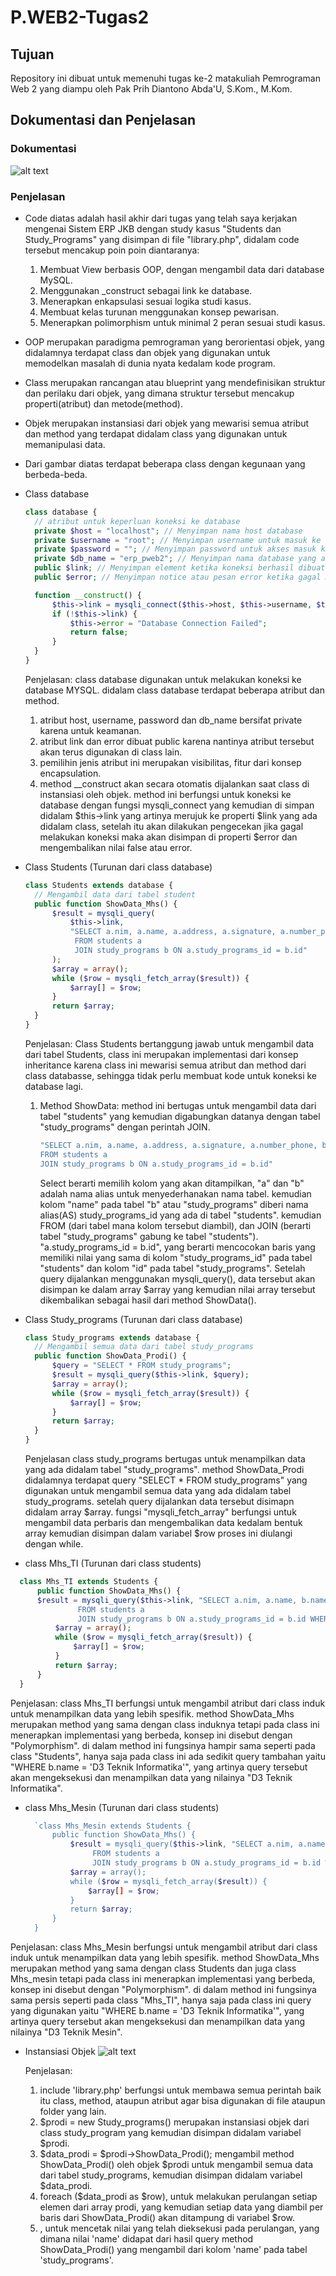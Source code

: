 # P.WEB2-Tugas2
## Tujuan
Repository ini dibuat untuk memenuhi tugas ke-2 matakuliah Pemrograman Web 2 yang diampu oleh Pak Prih Diantono Abda'U, S.Kom., M.Kom.

## Dokumentasi dan Penjelasan
### Dokumentasi
![alt text](https://github.com/ProboDwi/P.WEB2-Tugas2/blob/main/img_tugas2/code.png)
### Penjelasan
- Code diatas adalah hasil akhir dari tugas yang telah saya kerjakan mengenai Sistem ERP JKB dengan study kasus "Students dan Study_Programs" yang disimpan di file "library.php", didalam code tersebut mencakup poin poin diantaranya: 
  1. Membuat View berbasis OOP, dengan mengambil data dari database MySQL.
  2. Menggunakan _construct sebagai link ke database.
  3. Menerapkan enkapsulasi sesuai logika studi kasus.
  4. Membuat kelas turunan menggunakan konsep pewarisan.
  5. Menerapkan polimorphism untuk minimal 2 peran sesuai studi kasus.

- OOP merupakan paradigma pemrograman yang berorientasi objek, yang didalamnya terdapat class dan objek yang digunakan untuk memodelkan masalah di dunia nyata kedalam kode program.
- Class merupakan rancangan atau blueprint yang mendefinisikan struktur dan perilaku dari objek, yang dimana struktur tersebut mencakup properti(atribut) dan metode(method).
- Objek merupakan instansiasi dari objek yang mewarisi semua atribut dan method yang terdapat didalam class yang digunakan untuk memanipulasi data.
- Dari gambar diatas terdapat beberapa class dengan kegunaan yang berbeda-beda.
- Class database
  ```php
  class database {
	// atribut untuk keperluan koneksi ke database
	private $host = "localhost"; // Menyimpan nama host database
	private $username = "root"; // Menyimpan username untuk masuk ke dalam database
	private $password = ""; // Menyimpan password untuk akses masuk ke dalam database
	private $db_name = "erp_pweb2"; // Menyimpan nama database yang akan digunakan atau di panggil
	public $link; // Menyimpan element ketika koneksi berhasil dibuat
	public $error; // Menyimpan notice atau pesan error ketika gagal melakukan koneksi

	function __construct() {
		$this->link = mysqli_connect($this->host, $this->username, $this->password, $this->db_name);
		if (!$this->link) {
			$this->error = "Database Connection Failed";
			return false;
  		}
  	}
  }
  ```
  Penjelasan:
  class database digunakan untuk melakukan koneksi ke database MYSQL. didalam class database terdapat beberapa atribut dan method.
    1. atribut host, username, password dan db_name bersifat private karena untuk keamanan.
    2. atribut link dan error dibuat public karena nantinya atribut tersebut akan terus digunakan di class lain.
    3. pemilihin jenis atribut ini merupakan visibilitas, fitur dari konsep encapsulation.
    4. method __construct akan secara otomatis dijalankan saat class di instansiasi oleh objek. method ini berfungsi untuk koneksi ke database dengan fungsi mysqli_connect          yang kemudian di simpan didalam $this->link yang artinya merujuk ke properti $link yang ada didalam class, setelah itu akan dilakukan pengecekan jika gagal melakukan         koneksi maka akan disimpan di properti $error dan mengembalikan nilai false atau error.
       
- Class Students (Turunan dari class database)
  ```php
  class Students extends database {
	// Mengambil data dari tabel student
	public function ShowData_Mhs() {
		$result = mysqli_query(
			$this->link,
			"SELECT a.nim, a.name, a.address, a.signature, a.number_phone, b.name AS study_programs_id 
             FROM students a 
             JOIN study_programs b ON a.study_programs_id = b.id"
		);
		$array = array();
		while ($row = mysqli_fetch_array($result)) {
			$array[] = $row;
		}
		return $array;
  	}
  }
  ```
  Penjelasan:
  Class Students bertanggung jawab untuk mengambil data dari tabel Students, class ini merupakan implementasi dari konsep inheritance karena class ini mewarisi semua atribut   dan method dari class databasse, sehingga tidak perlu membuat kode untuk koneksi ke database lagi.
    1. Method ShowData: method ini bertugas untuk mengambil data dari tabel "students" yang kemudian digabungkan datanya dengan tabel "study_programs" dengan perintah JOIN.
       ```php
       "SELECT a.nim, a.name, a.address, a.signature, a.number_phone, b.name AS study_programs_id 
       FROM students a 
       JOIN study_programs b ON a.study_programs_id = b.id"
       ```
       Select berarti memilih kolom yang akan ditampilkan, "a" dan "b" adalah nama alias untuk menyederhanakan nama tabel. kemudian kolom "name" pada tabel "b" atau                 "study_programs" diberi nama alias(AS) study_programs_id yang ada di tabel "students". kemudian FROM (dari tabel mana kolom tersebut diambil), dan JOIN (berarti tabel        "study_programs" gabung ke tabel "students"). "a.study_programs_id = b.id", yang berarti mencocokan baris yang memiliki nilai yang sama di kolom "study_programs_id"          pada tabel "students" dan kolom "id" pada tabel "study_programs". Setelah query dijalankan menggunakan mysqli_query(), data tersebut akan disimpan ke dalam array             $array yang kemudian nilai array tersebut dikembalikan sebagai hasil  dari method ShowData().

- Class Study_programs (Turunan dari class database)
  ```php
  class Study_programs extends database {
	// Mengambil semua data dari tabel study_programs
	public function ShowData_Prodi() {
		$query = "SELECT * FROM study_programs";
		$result = mysqli_query($this->link, $query);
		$array = array();
		while ($row = mysqli_fetch_array($result)) {
			$array[] = $row;
		}
		return $array;
  	}
  }
  ```
  Penjelasan
  class study_programs bertugas untuk menampilkan data yang ada didalam tabel "study_programs". method ShowData_Prodi didalamnya terdapat query "SELECT * FROM study_programs" yang digunakan untuk mengambil semua data yang ada didalam tabel study_programs. setelah query dijalankan data tersebut disimapn didalam array $array. fungsi "mysqli_fetch_array" berfungsi untuk mengambil data perbaris dan mengembalikan data kedalam bentuk array kemudian disimpan dalam variabel $row proses ini diulangi dengan while.
  
-  class Mhs_TI (Turunan dari class students)
  ```php
	class Mhs_TI extends Students {
		public function ShowData_Mhs() {
		$result = mysqli_query($this->link, "SELECT a.nim, a.name, b.name AS study_programs_id 
	             FROM students a 
	             JOIN study_programs b ON a.study_programs_id = b.id WHERE b.name = 'D3 Teknik Informatika'");
			$array = array();
			while ($row = mysqli_fetch_array($result)) {
				$array[] = $row;
			}
			return $array;
		}
	}
```

 Penjelasan:
class Mhs_TI berfungsi untuk mengambil atribut dari class induk untuk menampilkan data yang lebih spesifik. method ShowData_Mhs merupakan method yang sama dengan class induknya tetapi pada class ini menerapkan implementasi yang berbeda, konsep ini disebut dengan "Polymorphism". di dalam method ini fungsinya hampir sama seperti pada class "Students", hanya saja pada class ini ada sedikit query tambahan yaitu "WHERE b.name = 'D3 Teknik Informatika'", yang artinya query tersebut akan mengeksekusi dan menampilkan data yang nilainya "D3 Teknik Informatika".

- class Mhs_Mesin (Turunan dari class students)
  ```php
	`class Mhs_Mesin extends Students {
		public function ShowData_Mhs() {
			$result = mysqli_query($this->link, "SELECT a.nim, a.name, b.name AS study_programs_id 
	             FROM students a 
	             JOIN study_programs b ON a.study_programs_id = b.id WHERE b.name = 'D3 Teknik Mesin'");
			$array = array();
			while ($row = mysqli_fetch_array($result)) {
				$array[] = $row;
			}
			return $array;
		}
	}
  ```

Penjelasan:
class Mhs_Mesin berfungsi untuk mengambil atribut dari class induk untuk menampilkan data yang lebih spesifik. method ShowData_Mhs merupakan method yang sama dengan class Students dan juga class Mhs_mesin tetapi pada class ini menerapkan implementasi yang berbeda, konsep ini disebut dengan "Polymorphism". di dalam method ini fungsinya sama persis seperti pada class "Mhs_TI", hanya saja pada class ini query yang digunakan yaitu "WHERE b.name = 'D3 Teknik Informatika'", yang artinya query tersebut akan mengeksekusi dan menampilkan data yang nilainya "D3 Teknik Mesin".

- Instansiasi Objek
  ![alt text](https://github.com/ProboDwi/P.WEB2-Tugas2/blob/main/img_tugas2/show.png)
  
  Penjelasan:
  1. include 'library.php' berfungsi untuk membawa semua perintah baik itu class, method, ataupun atribut agar bisa digunakan di file ataupun folder yang lain.
  2. $prodi = new Study_programs() merupakan instansiasi objek dari class study_program yang kemudian disimpan didalam variabel $prodi.
  3. $data_prodi = $prodi->ShowData_Prodi(); mengambil method ShowData_Prodi() oleh objek $prodi untuk mengambil semua data dari tabel study_programs, kemudian disimpan didalam variabel $data_prodi.
  4. foreach ($data_prodi as $row), untuk melakukan perulangan setiap elemen dari array prodi, yang kemudian setiap data yang diambil per baris dari ShowData_Prodi() akan ditampung di variabel $row.
  5. <td><?php echo $row['name']; ?></td> , untuk mencetak nilai yang telah dieksekusi pada perulangan, yang dimana nilai 'name' didapat dari hasil query method ShowData_Prodi() yang mengambil dari kolom 'name' pada tabel 'study_programs'.

